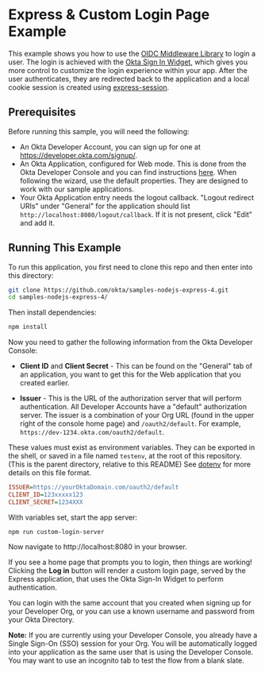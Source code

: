 # Express & Custom Login Page Example

This example shows you how to use the [OIDC Middleware Library][] to login a user.  The login is achieved with the [Okta Sign In Widget][], which gives you more control to customize the login experience within your app.  After the user authenticates, they are redirected back to the application and a local cookie session is created using [express-session][].


## Prerequisites

Before running this sample, you will need the following:

* An Okta Developer Account, you can sign up for one at https://developer.okta.com/signup/.
* An Okta Application, configured for Web mode. This is done from the Okta Developer Console and you can find instructions [here][OIDC Web Application Setup Instructions].  When following the wizard, use the default properties.  They are designed to work with our sample applications.
* Your Okta Application entry needs the logout callback.  "Logout redirect URIs" under "General" for the application should list `http://localhost:8080/logout/callback`.  If it is not present, click "Edit" and add it.


## Running This Example

To run this application, you first need to clone this repo and then enter into this directory:

```bash
git clone https://github.com/okta/samples-nodejs-express-4.git
cd samples-nodejs-express-4/
```

Then install dependencies:

```bash
npm install
```

Now you need to gather the following information from the Okta Developer Console:

- **Client ID** and **Client Secret** - This can be found on the "General" tab of an application, you want to get this for the Web application that you created earlier.

- **Issuer** - This is the URL of the authorization server that will perform authentication.  All Developer Accounts have a "default" authorization server.  The issuer is a combination of your Org URL (found in the upper right of the console home page) and `/oauth2/default`. For example, `https://dev-1234.okta.com/oauth2/default`.

These values must exist as environment variables. They can be exported in the shell, or saved in a file named `testenv`, at the root of this repository. (This is the parent directory, relative to this README) See [dotenv](https://www.npmjs.com/package/dotenv) for more details on this file format.

```ini
ISSUER=https://yourOktaDomain.com/oauth2/default
CLIENT_ID=123xxxxx123
CLIENT_SECRET=1234XXX
```

With variables set, start the app server:

```
npm run custom-login-server
```

Now navigate to http://localhost:8080 in your browser.

If you see a home page that prompts you to login, then things are working!  Clicking the **Log in** button will render a custom login page, served by the Express application, that uses the Okta Sign-In Widget to perform authentication.

You can login with the same account that you created when signing up for your Developer Org, or you can use a known username and password from your Okta Directory.

**Note:** If you are currently using your Developer Console, you already have a Single Sign-On (SSO) session for your Org.  You will be automatically logged into your application as the same user that is using the Developer Console.  You may want to use an incognito tab to test the flow from a blank slate.


[express-session]: https://github.com/expressjs/session
[OIDC Middleware Library]: https://github.com/okta/okta-oidc-js/tree/master/packages/oidc-middleware
[Authorization Code Flow]: https://developer.okta.com/authentication-guide/implementing-authentication/auth-code
[OIDC Web Application Setup Instructions]: https://developer.okta.com/authentication-guide/implementing-authentication/auth-code#1-setting-up-your-application
[Okta Sign In Widget]: https://github.com/okta/okta-signin-widget
